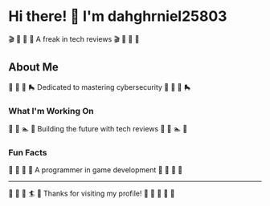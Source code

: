 # Hi there! 👋 I'm dahghrniel25803

🎬 🎽 🚴 🏹 A freak in tech reviews 🎬 🎽 🚴 🏹

## About Me
🛶 🎤 🏑 🛼 Dedicated to mastering cybersecurity 🛶 🎤 🏑 🛼

### What I'm Working On
🎣 🎰 🏊 🛶 Building the future with tech reviews 🎣 🎰 🏊 🛶

### Fun Facts
🎱 🎯 🏓 🏒 A programmer in game development 🎱 🎯 🏓 🏒

---
🎳 🎨 🎾 🏄 🎾 Thanks for visiting my profile! 🎨 🎪 🚵 🎽 🎱
